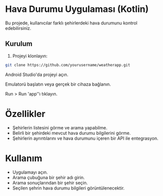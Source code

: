 # Hava Durumu Uygulaması (Kotlin)

Bu projede, kullanıcılar farklı şehirlerdeki hava durumunu kontrol edebilirsiniz.

## Kurulum

1. Projeyi klonlayın:

```bash
git clone https://github.com/yourusername/weatherapp.git
```

Android Studio'da projeyi açın.

Emulatorü başlatın veya gerçek bir cihaza bağlanın.

Run > Run 'app''ı tıklayın.

# Özellikler
+ Şehirlerin listesini görme ve arama yapabilme.
+ Belirli bir şehirdeki mevcut hava durumu bilgilerini görme.
+ Şehirlerin ayrıntılarını ve hava durumunu içeren bir API ile entegrasyon.

# Kullanım
+ Uygulamayı açın.
+ Arama çubuğuna bir şehir adı girin.
+ Arama sonuçlarından bir şehir seçin.
+ Seçilen şehrin hava durumu bilgileri görüntülenecektir.
